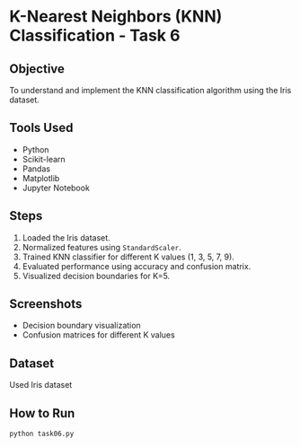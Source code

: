 # K-Nearest Neighbors (KNN) Classification - Task 6

## Objective
To understand and implement the KNN classification algorithm using the Iris dataset.

## Tools Used
- Python
- Scikit-learn
- Pandas
- Matplotlib
- Jupyter Notebook

## Steps
1. Loaded the Iris dataset.
2. Normalized features using `StandardScaler`.
3. Trained KNN classifier for different K values (1, 3, 5, 7, 9).
4. Evaluated performance using accuracy and confusion matrix.
5. Visualized decision boundaries for K=5.

## Screenshots
- Decision boundary visualization
- Confusion matrices for different K values

## Dataset
Used Iris dataset 

## How to Run
```bash
python task06.py
```
